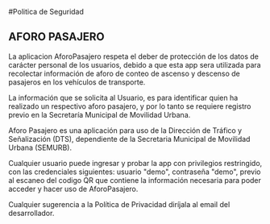 #Politica de Seguridad

AFORO PASAJERO
---------------------------------------
La aplicacion AforoPasajero respeta el deber de protección de los datos de carácter personal de los usuarios, debido a que esta app sera utilizada para recolectar información de aforo de conteo de ascenso y descenso de pasajeros en los vehículos de transporte.

La información que  se solicita al Usuario, es para identificar quien ha realizado un respectivo aforo pasajero, y por lo tanto se requiere registro previo en la Secretaría Municipal de Movilidad Urbana.

Aforo Pasajero es una aplicación para uso de la Dirección de Tráfico y Señalización (DTS), dependiente de la Secretaria Municipal de Movilidad Urbana (SEMURB).

Cualquier usuario puede ingresar y probar la app con privilegios restringido, con las credenciales siguientes: usuario "demo", contraseña "demo", previo al escaneo del codigo QR que contiene la información necesaria para poder acceder y hacer uso de AforoPasajero.

Cualquier sugerencia a la Política de Privacidad diríjala al email del desarrollador.
